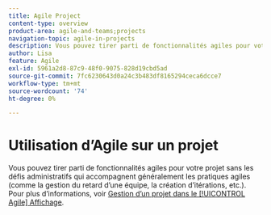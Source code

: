 ```yaml
---
title: Agile Project
content-type: overview
product-area: agile-and-teams;projects
navigation-topic: agile-in-projects
description: Vous pouvez tirer parti de fonctionnalités agiles pour votre projet sans les défis administratifs qui accompagnent généralement les pratiques agiles (comme la gestion du retard d’une équipe, la création d’itérations, etc.).
author: Lisa
feature: Agile
exl-id: 5961a2d8-87c9-48f0-9075-828d19cbd5ad
source-git-commit: 7fc6230643d0a24c3b483df8165294ceca6dcce7
workflow-type: tm+mt
source-wordcount: '74'
ht-degree: 0%

---
```


# Utilisation d’Agile sur un projet

Vous pouvez tirer parti de fonctionnalités agiles pour votre projet sans les défis administratifs qui accompagnent généralement les pratiques agiles (comme la gestion du retard d’une équipe, la création d’itérations, etc.). Pour plus d’informations, voir [Gestion d’un projet dans le [!UICONTROL Agile] Affichage](../../manage-work/projects/manage-projects/manage-projects-in-agile-view.md).
